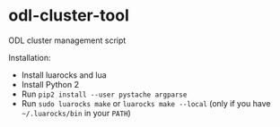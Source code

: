 # odl-cluster-tool

ODL cluster management script

Installation:
 * Install luarocks and lua
 * Install Python 2
 * Run `pip2 install --user pystache argparse`
 * Run `sudo luarocks make` or `luarocks make --local` (only if you have
   `~/.luarocks/bin` in your `PATH`)
